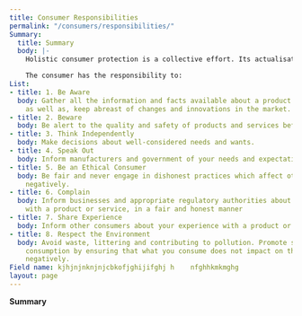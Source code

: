 ```yaml
---
title: Consumer Responsibilities
permalink: "/consumers/responsibilities/"
Summary:
  title: Summary
  body: |-
    Holistic consumer protection is a collective effort. Its actualisation requires input, not just from manufacturers, service providers and government, but also the consumer.

    The consumer has the responsibility to:
List:
- title: 1. Be Aware
  body: Gather all the information and facts available about a product or service,
    as well as, keep abreast of changes and innovations in the market.
- title: 2. Beware
  body: Be alert to the quality and safety of products and services before you purchase.
- title: 3. Think Independently
  body: Make decisions about well-considered needs and wants.
- title: 4. Speak Out
  body: Inform manufacturers and government of your needs and expectations.
- title: 5. Be an Ethical Consumer
  body: Be fair and never engage in dishonest practices which affect other consumers
    negatively.
- title: 6. Complain
  body: Inform businesses and appropriate regulatory authorities about your dissatisfaction
    with a product or service, in a fair and honest manner
- title: 7. Share Experience
  body: Inform other consumers about your experience with a product or service.
- title: 8. Respect the Environment
  body: Avoid waste, littering and contributing to pollution. Promote sustainable
    consumption by ensuring that what you consume does not impact on the environment
    negatively.
Field name: kjhjnjnknjnjcbkofjghijifghj h    nfghhkmkmghg
layout: page
---
```


**Summary**